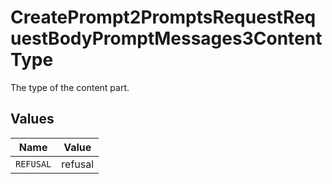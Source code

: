 # CreatePrompt2PromptsRequestRequestBodyPromptMessages3ContentType

The type of the content part.


## Values

| Name      | Value     |
| --------- | --------- |
| `REFUSAL` | refusal   |
